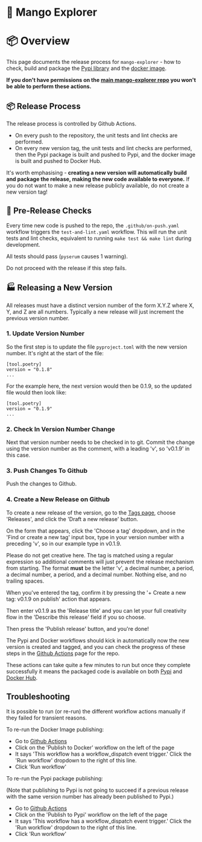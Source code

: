# 🥭 Mango Explorer


# 📦 Overview

This page documents the release process for `mango-explorer` - how to check, build and package the [Pypi library](https://pypi.org/project/mango-explorer/) and the [docker image](https://hub.docker.com/r/opinionatedgeek/mango-explorer-v3).

**If you don't have permissions on the [main mango-explorer repo](https://github.com/blockworks-foundation/mango-explorer) you won't be able to perform these actions.**


## 📦 Release Process

The release process is controlled by Github Actions.

* On every push to the repository, the unit tests and lint checks are performed.
* On every new version tag, the unit tests and lint checks are performed, then the Pypi package is built and pushed to Pypi, and the docker image is built and pushed to Docker Hub.

It's worth emphasising - **creating a new version will automatically build and package the release, making the new code available to everyone.** If you do not want to make a new release publicly available, do not create a new version tag!


## 🧪 Pre-Release Checks

Every time new code is pushed to the repo, the `.github/on-push.yaml` workflow triggers the `test-and-lint.yaml` workflow. This will run the unit tests and lint checks, equivalent to running `make test && make lint` during development.

All tests should pass (`pyserum` causes 1 warning).

Do not proceed with the release if this step fails.


## 🏭 Releasing a New Version

All releases must have a distinct version number of the form X.Y.Z where X, Y, and Z are all numbers. Typically a new release will just increment the previous version number.


### 1. Update Version Number
So the first step is to update the file `pyproject.toml` with the new version number. It's right at the start of the file:
```
[tool.poetry]
version = "0.1.8"
...
```
For the example here, the next version would then be 0.1.9, so the updated file would then look like:
```
[tool.poetry]
version = "0.1.9"
...
```


### 2. Check In Version Number Change

Next that version number needs to be checked in to git. Commit the change using the version number as the comment, with a leading 'v', so 'v0.1.9' in this case.


### 3. Push Changes To Github

Push the changes to Github.


### 4. Create a New Release on Github

To create a new release of the version, go to the [Tags page](https://github.com/blockworks-foundation/mango-explorer/tags), choose 'Releases', and click the 'Draft a new release' button.

On the form that appears, click the 'Choose a tag' dropdown, and in the 'Find or create a new tag' input box, type in your version number with a preceding 'v', so in our example type in v0.1.9.

Please do not get creative here. The tag is matched using a regular expression so additional comments will just prevent the release mechanism from starting. The format **must** be the letter 'v', a decimal number, a period, a decimal number, a period, and a decimal number. Nothing else, and no trailing spaces.

When you've entered the tag, confirm it by pressing the '+ Create a new tag: v0.1.9 on publish' action that appears.

Then enter v0.1.9 as the 'Release title' and you can let your full creativity flow in the 'Describe this release' field if you so choose.

Then press the 'Publish release' button, and you're done!

The Pypi and Docker workflows should kick in automatically now the new version is created and tagged, and you can check the progress of these steps in the [Github Actions](https://github.com/blockworks-foundation/mango-explorer/actions) page for the repo.

These actions can take quite a few minutes to run but once they complete successfully it means the packaged code is available on both [Pypi](https://pypi.org/project/mango-explorer/) and [Docker Hub](https://hub.docker.com/r/opinionatedgeek/mango-explorer-v3).


## Troubleshooting

It is possible to run (or re-run) the different workflow actions manually if they failed for transient reasons.

To re-run the Docker Image publishing:
* Go to [Github Actions](https://github.com/blockworks-foundation/mango-explorer/actions)
* Click on the 'Publish to Docker' workflow on the left of the page
* It says 'This workflow has a workflow_dispatch event trigger.' Click the 'Run workflow' dropdown to the right of this line.
* Click 'Run workflow'

To re-run the Pypi package publishing:

(Note that publishing to Pypi is not going to succeed if a previous release with the same version number has already been published to Pypi.)

* Go to [Github Actions](https://github.com/blockworks-foundation/mango-explorer/actions)
* Click on the 'Publish to Pypi' workflow on the left of the page
* It says 'This workflow has a workflow_dispatch event trigger.' Click the 'Run workflow' dropdown to the right of this line.
* Click 'Run workflow'
